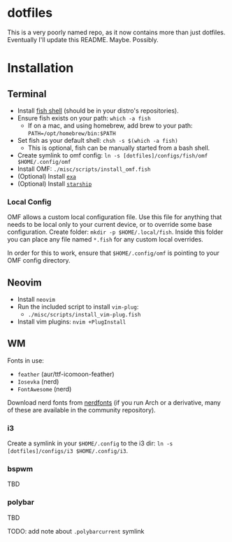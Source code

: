 # dotfiles

This is a very poorly named repo, as it now contains more than just dotfiles. Eventually I'll update this README. Maybe. Possibly.

# Installation

## Terminal

- Install [fish shell](https://fishshell.com/) (should be in your distro's repositories).
- Ensure fish exists on your path: `which -a fish`
  - If on a mac, and using homebrew, add brew to your path: `PATH=/opt/homebrew/bin:$PATH`
- Set fish as your default shell: `chsh -s $(which -a fish)`
  - This is optional, fish can be manually started from a bash shell.
- Create symlink to omf config: `ln -s [dotfiles]/configs/fish/omf $HOME/.config/omf`
- Install OMF: `./misc/scripts/install_omf.fish`
- (Optional) Install [`exa`](https://github.com/ogham/exa)
- (Optional) Install [`starship`](https://starship.rs)

### Local Config

OMF allows a custom local configuration file. Use this file for anything that needs to be local only to your current device, or to override some base configuration. Create folder: `mkdir -p $HOME/.local/fish`. Inside this folder you can place any file named `*.fish` for any custom local overrides.

In order for this to work, ensure that `$HOME/.config/omf` is pointing to your OMF config directory.

## Neovim

- Install `neovim`
- Run the included script to install `vim-plug`:
  - `./misc/scripts/install_vim-plug.fish`
- Install vim plugins: `nvim +PlugInstall`

## WM

Fonts in use:

- `feather` (aur/ttf-icomoon-feather)
- `Iosevka` (nerd)
- `FontAwesome` (nerd)

Download nerd fonts from [nerdfonts](https://www.nerdfonts.com/) (if you run Arch or a derivative, many of these are available in the community repository).

### i3

Create a symlink in your `$HOME/.config` to the i3 dir: `ln -s [dotfiles]/configs/i3 $HOME/.config/i3`.

### bspwm

TBD

### polybar

TBD

TODO: add note about `.polybarcurrent` symlink
